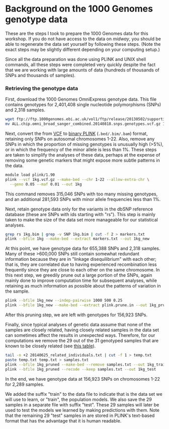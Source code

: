 # Background on the 1000 Genomes genotype data

These are the steps I took to prepare the 1000 Genomes data for this
workshop. If you do not have access to the data on *midway*, you should
be able to regenerate the data set yourself by following these
steps. (Note the exact steps may be slightly different depending on
your computing setup.)

Since all the data preparation was done using PLINK and UNIX shell
commands, all these steps were completed very quickly despite the fact
that we are working with large amounts of data (hundreds of thousands
of SNPs and thousands of samples).

### Retrieving the genotype data

First, download the 1000 Genomes OmniExpress genotype data. This file
contains genotypes for 2,401,408 single nucleotide polymorphisms
(SNPs) and 2,318 samples.

```bash
wget ftp://ftp.1000genomes.ebi.ac.uk/vol1/ftp/release/20130502/supporting/hd_genotype_chip/ALL.chip.omni_broad_sanger_combined.20140818.snps.genotypes.vcf.gz
mv ALL.chip.omni_broad_sanger_combined.20140818.snps.genotypes.vcf.gz 1kg.vcf.gz
```

Next, convert the from
[VCF](http://www.cog-genomics.org/plink2/formats#vcf) to
[binary PLINK](http://www.cog-genomics.org/plink2/input)
(`.bed/.bim/.bam`) format, retaining only SNPs on autosomal
chromosomes 1-22. Also, remove any SNPs in which the proportion of
missing genotypes is unusually high (>5%), or in which the frequency
of the minor allele is less than 1%. These steps are taken to simplify
the analyses of these data, perhaps at the expense of removing some
genetic markers that might expose more subtle patterns in the data.

```bash
module load plink/1.90
plink --vcf 1kg.vcf.gz --make-bed --chr 1-22 --allow-extra-chr \
  --geno 0.05 --maf 0.01 --out 1kg
```

This command removes 315,046 SNPs with too many missing genotypes, and
an additional 281,593 SNPs with minor allele frequencies less than
1%. 

Next, retain genotype data only for the variants in the dbSNP
reference database (these are SNPs with ids starting with "rs"). This
step is mainly taken to make the size of the data set more manageable
for our statistical analyses.

```bash
grep rs 1kg.bim | grep -v SNP 1kg.bim | cut -f 2 > markers.txt
plink --bfile 1kg --make-bed --extract markers.txt --out 1kg_new
```

At this point, we have genotype data for 655,388 SNPs and 2,318
samples. Many of these >600,000 SNPs still contain somewhat redundant
information because they are in "linkage disequilibrium" with each
other; that is, they are correlated due to having experienced
recombination less frequently since they are close to each other on
the same chromosome. In this next step, we greedily prune out a large
portion of the SNPs, again mainly done to improve computation time for
subsequent analyses, while retaining as much information as possible
about the patterns of variation in the sample.

```bash
plink --bfile 1kg_new --indep-pairwise 1000 500 0.25
plink --bfile 1kg_new --make-bed --extract plink.prune.in --out 1kg_pruned
```

After this pruning step, we are left with genotypes for 156,923 SNPs.

Finally, since typical analyses of genetic data assume that none of
the samples are closely related, having closely related samples in the
data set can sometimes affect the results in unexpected
ways. Therefore, for our computations we remove the 29 out of the 31
genotyped samples that are known to be closely related
(see [this table](ftp://ftp.1000genomes.ebi.ac.uk/vol1/ftp/release/20130502/20140625_related_individuals.txt)).

```bash
tail -n +2 20140625_related_individuals.txt | cut -f 1 > temp.txt
paste temp.txt temp.txt > samples.txt
plink --bfile 1kg_pruned --make-bed --remove samples.txt --out 1kg_train
plink --bfile 1kg_pruned --recode --keep samples.txt --out 1kg_test
```

In the end, we have genotype data at 156,923 SNPs on chromosomes 1-22
for 2,289 samples.

We added the suffix "train" to the data file to indicate that is the
data set we will use to learn, or "train", the population models. We
also save the 29 samples in a separate file with suffix "test". These
29 samples will later be used to test the models we learned by making
predictions with them. Note that the remaining 29 "test" samples in
are stored in PLINK's text-based format that has the advantage that it
is human readable.

